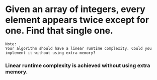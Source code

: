 # Given an array of integers, every element appears twice except for one. Find that single one.

```
Note:
Your algorithm should have a linear runtime complexity. Could you implement it without using extra memory?
```

### Linear runtime complexity is achieved without using extra memory.
